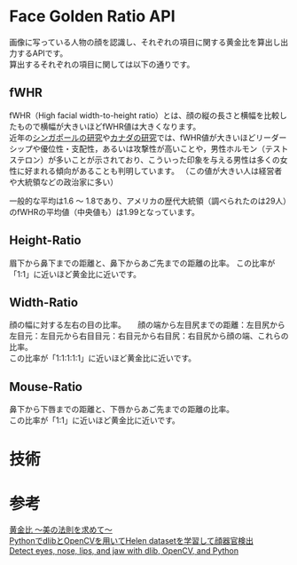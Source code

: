 # Face Golden Ratio API
画像に写っている人物の顔を認識し、それぞれの項目に関する黄金比を算出し出力するAPIです。      
算出するそれぞれの項目に関しては以下の通りです。

## fWHR
fWHR（High facial width-to-height ratio）とは、顔の縦の長さと横幅を比較したもので横幅が大きいほどfWHR値は大きくなります。  
近年の[シンガポールの研究](https://www.sciencedirect.com/science/article/pii/S1090513813000275)や[カナダの研究](https://link.springer.com/article/10.1007/s10508-017-1070-x)では、fWHR値が大きいほどリーダーシップや優位性・支配性，あるいは攻撃性が高いことや，男性ホルモン（テストステロン）が多いことが示されており、こういった印象を与える男性は多くの女性に好まれる傾向があることも判明しています。
（この値が大きい人は経営者や大統領などの政治家に多い）  

一般的な平均は1.6 〜 1.8であり、アメリカの歴代大統領（調べられたのは29人）のfWHRの平均値（中央値も）は1.99となっています。

## Height-Ratio
眉下から鼻下までの距離と、鼻下からあご先までの距離の比率。
この比率が「1:1」に近いほど黄金比に近いです。

## Width-Ratio
顔の幅に対する左右の目の比率。 　
顔の端から左目尻までの距離：左目尻から左目元：左目元から右目目元：右目元から右目尻：右目尻から顔の端、これらの比率。  
この比率が「1:1:1:1:1」に近いほど黄金比に近いです。  

## Mouse-Ratio
鼻下から下唇までの距離と、下唇からあご先までの距離の比率。  
この比率が「1:1」に近いほど黄金比に近いです。


# 技術

# 参考
[黄金比 ～美の法則を求めて～ ](http://www.higashi-h.tym.ed.jp/course/kadai23/ougonhi.pdf)   
[PythonでdlibとOpenCVを用いてHelen datasetを学習して顔器官検出](https://qiita.com/kekeho/items/0b2d4ed5192a4c90a0ac)   
[Detect eyes, nose, lips, and jaw with dlib, OpenCV, and Python](https://www.pyimagesearch.com/2017/04/10/detect-eyes-nose-lips-jaw-dlib-opencv-python/)  
